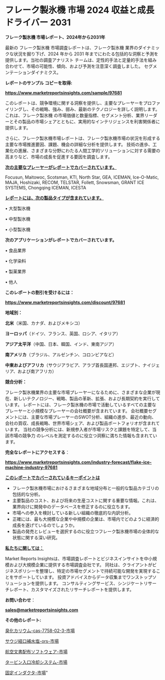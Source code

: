 # フレーク製氷機 市場 2024 収益と成長ドライバー 2031

<strong>フレーク製氷機 市場レポート、2024年から2031年</strong>

最新の フレーク製氷機 市場調査レポートは、フレーク製氷機 業界のダイナミックな状況を掘り下げ、2024 年から 2031 年までにわたる包括的な洞察と予測を提供します。当社の調査アナリスト チームは、定性的手法と定量的手法を組み合わせて、市場の可能性、傾向、および予測を注意深く調査しました。 セグメンテーションダイナミクス。



<strong>レポートのサンプル コピーを取得:</strong> <a href=https://www.marketreportsinsights.com/sample/97681>

<strong><u>https://www.marketreportsinsights.com/sample/97681</u></strong></a>

このレポートは、競争環境に関する洞察を提供し、主要なプレーヤーをプロファイリングし、その戦略、強み、弱み、最新のテクノロジーを詳しく説明します。 これは、フレーク製氷機 の市場価値と数量指標、セグメント分析、業界リーダーとその製品の市場シェアとともに、実用的なインテリジェンスを利害関係者に提供します。

さらに、フレーク製氷機市場レポートは、フレーク製氷機市場の状況を形成する主要な市場推進要因、課題、機会の詳細な分析を提供します。 技術の進歩、工業化の進展、さまざまな分野にわたる人間工学的ソリューションに対する需要の高まりなど、市場の成長を促進する要因を調査します。



<strong><u>次の主要なプレーヤーがレポートでカバーされています。</u></strong>

Focusun, Maitowoc, Scotsman, KTI, North Star, GEA, ICEMAN, Ice-O-Matic, MAJA, Hoshizaki, RECOM, TELSTAR, Follett, Snowsman, GRANT ICE SYSTEMS, Chongqing ICEMAN, ICESTA



<strong><u><b>レポートには、次の製品タイプが含まれています。</b></u></strong>

• 大型製氷機

• 中型製氷機

• 小型製氷機



<strong><b>次のアプリケーションがレポートでカバーされています。</b></strong>

• 食品業界

• 化学染料

• 製薬業界

• 他人



<strong><b>このレポートの割引を受けるには：</b></strong><a href=https://www.marketreportsinsights.com/discount/97681>

<strong><u>https://www.marketreportsinsights.com/discount/97681</u></strong></a>



<strong>地域別：</strong>



<strong>北米</strong>（米国、カナダ、およびメキシコ）



<strong>ヨーロッパ</strong>（ドイツ、フランス、英国、ロシア、イタリア）



<strong>アジア太平洋</strong>（中国、日本、韓国、インド、東南アジア）



<strong>南アメリカ</strong>（ブラジル、アルゼンチン、コロンビアなど）



<strong>中東およびアフリカ</strong>（サウジアラビア、アラブ首長国連邦、エジプト、ナイジェリア、および南アフリカ）



<strong>競合分析：</strong>

フレーク製氷機業界の主要な市場プレーヤーになるために、さまざまな企業が現在、新しいテクノロジー、戦略、製品の革新、拡張、および長期契約を実行しています。 レポートには、フレーク製氷機の市場で活動しているすべての主要なプレーヤーと小規模なプレーヤーの会社概要が含まれています。 会社概要セグメントには、主要な市場プレーヤーのSWOT分析、組織の進歩、最近の動向、会社の買収、成長戦略、世界市場シェア、および製品ポートフォリオが含まれています。 当社の競争分析には、新規参入者が市場リスクと課題を特定して、当該市場の競争力 のレベルを測定するのに役立つ洞察に満ちた情報も含まれています。



<strong>完全なレポートにアクセスする</strong>：

<a href=https://www.marketreportsinsights.com/industry-forecast/flake-ice-machine-industry-97681>

<strong><u>https://www.marketreportsinsights.com/industry-forecast/flake-ice-machine-industry-97681</u></strong></a>



<strong><u><b>このレポートでカバーされているキーポイントは</b></u></strong>
<ul>
  <li>フレーク製氷機市場におけるさまざまな地域分布と一般的な製品カテゴリの包括的な分析。</li>
  <li>主要製品のコスト、および将来の生産コストに関する重要な情報。これは、業界向けに開発中のデータベースを修正するのに役立ちます。</li>
  <li>市場への参入を検討している新しい組織の徹底的な内訳分析。</li>
  <li>正確には、最も大規模な企業や中規模の企業は、市場内でどのように経済的成長を遂げているのでしょうか。</li>
  <li>製品の発売とレビューを選択するのに役立つフレーク製氷機市場の全体的な状態に関する深い研究。</li>
</ul>


<strong><u><b>私たちに関しては：</b></u></strong>

Market Reports Insightsは、市場調査レポートとビジネスインサイトを中小規模および大規模企業に提供する市場調査会社です。 同社は、クライアントがビジネスポリシーを整理し、特定の市場セグメントで持続可能な開発を実現することをサポートしています。 投資アドバイスからデータ収集までワンストップソリューションを提供します。 コンサルティングサービス、シンジケートリサーチレポート、カスタマイズされたリサーチレポートを提供します。



<strong><b>お問い合わせ</b></strong>：

<a href=mailto:sales@marketreportsinsights.com>

<strong><u>sales@marketreportsinsights.com</u></strong></a>



<strong>その他のレポート:</strong>

<a href=https://www.linkedin.com/pulse/臭化カリウム-cas-7758-02-3-市場-2023-競争分析と事業成長-lvemf/>臭化カリウム-cas-7758-02-3-市場</a>

<a href=https://www.linkedin.com/pulse/サウジ経口補水塩-ors-市場-2023-最新の-cagr-および成長分析-2030-pr-news-hub-2dxmf/>サウジ経口補水塩-ors-市場</a>

<a href=https://www.linkedin.com/pulse/航空文書配布ソフトウェア-市場-2023-swot-分析と最新イノベーション-cqpmf/>航空文書配布ソフトウェア-市場</a>

<a href=https://www.linkedin.com/pulse/タービン入口冷却システム-市場-2023-総利益と主要ベンダー-2030-pr-news-hub-ovtvf/>タービン入口冷却システム-市場</a>

<a href=https://www.linkedin.com/pulse/固定インダクタ-市場-2023-推進要因と成長機会-2030-analytics-achievers-24-analysis-krpjf/>固定インダクタ-市場</a>"
